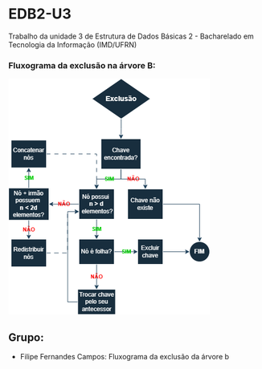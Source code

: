 # EDB2-U3
Trabalho da unidade 3 de Estrutura de Dados Básicas 2 - Bacharelado em Tecnologia da Informação (IMD/UFRN)

### Fluxograma da exclusão na árvore B:
![Fluxograma árvore B](fluxograma/fluxograma_exclusao_arvore-b.png)

## Grupo:
- Filipe Fernandes Campos: Fluxograma da exclusão da árvore b
